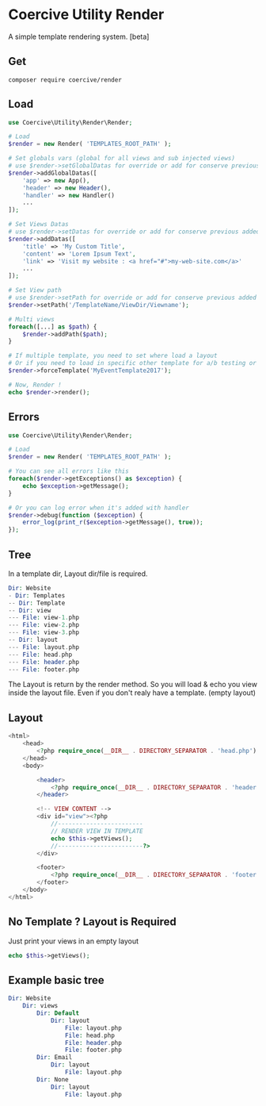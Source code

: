 Coercive Utility Render
=======================

A simple template rendering system. [beta]

Get
---
```
composer require coercive/render
```

Load
----
```php
use Coercive\Utility\Render\Render;

# Load
$render = new Render( 'TEMPLATES_ROOT_PATH' );

# Set globals vars (global for all views and sub injected views)
# use $render->setGlobalDatas for override or add for conserve previous added
$render->addGlobalDatas([
	'app' => new App(),
	'header' => new Header(),
	'handler' => new Handler()
	...
]);

# Set Views Datas
# use $render->setDatas for override or add for conserve previous added
$render->addDatas([
	'title' => 'My Custom Title',
	'content' => 'Lorem Ipsum Text',
	'link' => 'Visit my website : <a href="#">my-web-site.com</a>'
	...
]);

# Set View path
# use $render->setPath for override or add for conserve previous added
$render->setPath('/TemplateName/ViewDir/Viewname');

# Multi views
foreach([...] as $path) {
    $render->addPath($path);
}

# If multiple template, you need to set where load a layout
# Or if you need to load in specific other template for a/b testing or events ...
$render->forceTemplate('MyEventTemplate2017');

# Now, Render !
echo $render->render();
```

## Errors
```php
use Coercive\Utility\Render\Render;

# Load
$render = new Render( 'TEMPLATES_ROOT_PATH' );

# You can see all errors like this
foreach($render->getExceptions() as $exception) {
    echo $exception->getMessage();
}

# Or you can log error when it's added with handler
$render->debug(function ($exception) {
    error_log(print_r($exception->getMessage(), true));
});
```

Tree
----
In a template dir, Layout dir/file is required.
```php
Dir: Website
- Dir: Templates
-- Dir: Template
-- Dir: view
--- File: view-1.php
--- File: view-2.php
--- File: view-3.php
-- Dir: layout
--- File: layout.php
--- File: head.php
--- File: header.php
--- File: footer.php
```
The Layout is return by the render method.
So you will load & echo you view inside the layout file.
Even if you don't realy have a template. (empty layout)

Layout
------
```php
<html>
	<head>
		<?php require_once(__DIR__ . DIRECTORY_SEPARATOR . 'head.php') ?>
	</head>
	<body>

		<header>
			<?php require_once(__DIR__ . DIRECTORY_SEPARATOR . 'header.php') ?>
		</header>

		<!-- VIEW CONTENT -->
		<div id="view"><?php
			//------------------------
			// RENDER VIEW IN TEMPLATE
			echo $this->getViews();
			//------------------------?>
		</div>

		<footer>
			<?php require_once(__DIR__ . DIRECTORY_SEPARATOR . 'footer.php') ?>
		</footer>
	</body>
</html>
```

No Template ? Layout is Required
------
Just print your views in an empty layout
```php
echo $this->getViews();
```

Example basic tree
------------------
```php
Dir: Website
	Dir: views
		Dir: Default
			Dir: layout
				File: layout.php
				File: head.php
				File: header.php
				File: footer.php
		Dir: Email
			Dir: layout
				File: layout.php
		Dir: None
			Dir: layout
				File: layout.php
```